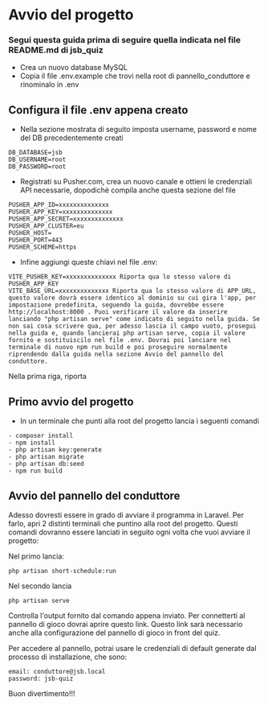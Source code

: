# Avvio del progetto

### Segui questa guida prima di seguire quella indicata nel file README.md di jsb_quiz

- Crea un nuovo database MySQL
- Copia il file .env.example che trovi nella root di pannello_conduttore e rinominalo in .env

## Configura il file .env appena creato

- Nella sezione mostrata di seguito imposta username, password e nome del DB precedentemente creati

```
DB_DATABASE=jsb
DB_USERNAME=root
DB_PASSWORD=root
```
- Registrati su Pusher.com, crea un nuovo canale e ottieni le credenziali API necessarie, dopodichè compila anche questa sezione del file

```
PUSHER_APP_ID=xxxxxxxxxxxxxx
PUSHER_APP_KEY=xxxxxxxxxxxxxx
PUSHER_APP_SECRET=xxxxxxxxxxxxxx
PUSHER_APP_CLUSTER=eu
PUSHER_HOST=
PUSHER_PORT=443
PUSHER_SCHEME=https
```

- Infine aggiungi queste chiavi nel file .env:

```
VITE_PUSHER_KEY=xxxxxxxxxxxxxx Riporta qua lo stesso valore di PUSHER_APP_KEY
VITE_BASE_URL=xxxxxxxxxxxxxx Riporta qua lo stesso valore di APP_URL, questo valore dovrà essere identico al dominio su cui gira l'app, per impostazione predefinita, seguendo la guida, dovrebbe essere http://localhost:8000 . Puoi verificare il valore da inserire lanciando "php artisan serve" come indicato di seguito nella guida. Se non sai cosa scrivere qua, per adesso lascia il campo vuoto, prosegui nella guida e, quando lancierai php artisan serve, copia il valore fornito e sostituiscilo nel file .env. Dovrai poi lanciare nel terminale di nuovo npm run build e poi proseguire normalmente riprendendo dalla guida nella sezione Avvio del pannello del conduttore.
```

Nella prima riga, riporta 

## Primo avvio del progetto

- In un terminale che punti alla root del progetto lancia i seguenti comandi

```
- composer install
- npm install
- php artisan key:generate
- php artisan migrate
- php artisan db:seed
- npm run build
```

## Avvio del pannello del conduttore

Adesso dovresti essere in grado di avviare il programma in Laravel. Per farlo, apri 2 distinti terminali che puntino alla root del progetto.
Questi comandi dovranno essere lanciati in seguito ogni volta che vuoi avviare il progetto:

Nel primo lancia:

```
php artisan short-schedule:run 
```

Nel secondo lancia

```
php artisan serve
```

Controlla l'output fornito dal comando appena inviato. Per connetterti al pannello di gioco dovrai aprire questo link. Questo link sarà necessario anche alla configurazione del pannello di gioco in front del quiz.

Per accedere al pannello, potrai usare le credenziali di default generate dal processo di installazione, che sono:

```
email: conduttore@jsb.local
password: jsb-quiz
```

Buon divertimento!!!

